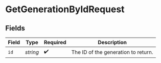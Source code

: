 # GetGenerationByIdRequest


## Fields

| Field                               | Type                                | Required                            | Description                         |
| ----------------------------------- | ----------------------------------- | ----------------------------------- | ----------------------------------- |
| `id`                                | *string*                            | :heavy_check_mark:                  | The ID of the generation to return. |